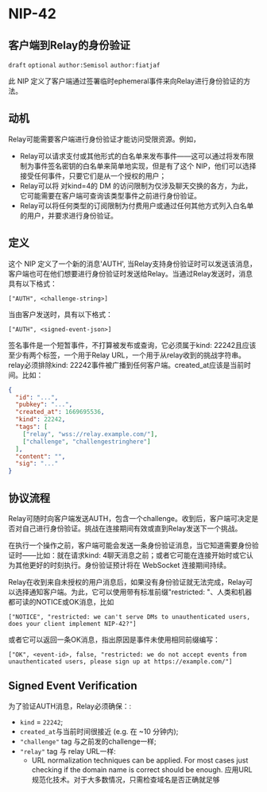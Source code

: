 NIP-42
======

客户端到Relay的身份验证
-----------------------------------

`draft` `optional` `author:Semisol` `author:fiatjaf`

此 NIP 定义了客户端通过签署临时ephemeral事件来向Relay进行身份验证的方法。

## 动机

Relay可能需要客户端进行身份验证才能访问受限资源。例如，
  - Relay可以请求支付或其他形式的白名单来发布事件——这可以通过将发布限制为事件签名密钥的白名单来简单地实现，但是有了这个 NIP，他们可以选择接受任何事件，只要它们是从一个授权的用户；
  - Relay可以将 对kind=4的 DM 的访问限制为仅涉及聊天交换的各方，为此，它可能需要在客户端可查询该类型事件之前进行身份验证。
  - Relay可以将任何类型的订阅限制为付费用户或通过任何其他方式列入白名单的用户，并要求进行身份验证。

## 定义

这个 NIP 定义了一个新的消息'AUTH', 当Relay支持身份验证时可以发送该消息，客户端也可在他们想要进行身份验证时发送给Relay。当通过Relay发送时，消息具有以下格式：

```
["AUTH", <challenge-string>]
```

当由客户发送时，具有以下格式：

```
["AUTH", <signed-event-json>]
```

签名事件是一个短暂事件，不打算被发布或查询，它必须属于kind: 22242且应该至少有两个标签，一个用于Relay URL，一个用于从relay收到的挑战字符串。relay必须排除kind: 22242事件被广播到任何客户端。created_at应该是当前时间。比如：

```json
{
  "id": "...",
  "pubkey": "...",
  "created_at": 1669695536,
  "kind": 22242,
  "tags": [
    ["relay", "wss://relay.example.com/"],
    ["challenge", "challengestringhere"]
  ],
  "content": "",
  "sig": "..."
}
```

## 协议流程

Relay可随时向客户端发送AUTH，包含一个challenge。收到后，客户端可决定是否对自己进行身份验证。挑战在连接期间有效或直到Relay发送下一个挑战。

在执行一个操作之前，客户端可能会发送一条身份验证消息，当它知道需要身份验证时——比如：就在请求kind: 4聊天消息之前；或者它可能在连接开始时或它认为其他更好的时刻执行。身份验证预计将在 WebSocket 连接期间持续。

Relay在收到来自未授权的用户消息后，如果没有身份验证就无法完成，Relay可以选择通知客户端。为此，它可以使用带有标准前缀"restricted: "、人类和机器都可读的NOTICE或OK消息，比如

```
["NOTICE", "restricted: we can't serve DMs to unauthenticated users, does your client implement NIP-42?"]
```

或者它可以返回一条OK消息，指出原因是事件未使用相同前缀编写：

```
["OK", <event-id>, false, "restricted: we do not accept events from unauthenticated users, please sign up at https://example.com/"]
```

## Signed Event Verification

为了验证AUTH消息，Relay必须确保：:

  - `kind` = `22242`;
  - `created_at`与当前时间很接近 (e.g. 在 ~10 分钟内);
  - `"challenge"` tag 与之前发的challenge一样;
  - `"relay"` tag 与 relay URL一样:
    - URL normalization techniques can be applied. For most cases just checking if the domain name is correct should be enough. 应用URL规范化技术。对于大多数情况，只需检查域名是否正确就足够
